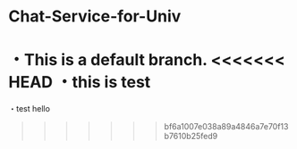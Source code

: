 # Chat-Service-for-Univ
・This is a default branch.
<<<<<<< HEAD
・this is test
=======
・test
hello
>>>>>>> bf6a1007e038a89a4846a7e70f13b7610b25fed9
